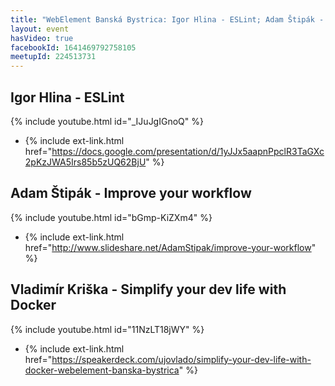 ```yaml
---
title: "WebElement Banská Bystrica: Igor Hlina - ESLint; Adam Štipák - Improve your workflow; Vladimír Kriška - Simplify your dev life with Docker"
layout: event
hasVideo: true
facebookId: 1641469792758105
meetupId: 224513731
---
```


## Igor Hlina - ESLint

{% include youtube.html id="_IJuJgIGnoQ" %}

- {% include ext-link.html href="https://docs.google.com/presentation/d/1yJJx5aapnPpclR3TaGXc2pKzJWA5Irs85b5zUQ62BjU" %}

## Adam Štipák - Improve your workflow

{% include youtube.html id="bGmp-KiZXm4" %}

- {% include ext-link.html href="http://www.slideshare.net/AdamStipak/improve-your-workflow" %}

## Vladimír Kriška - Simplify your dev life with Docker

{% include youtube.html id="11NzLT18jWY" %}

- {% include ext-link.html href="https://speakerdeck.com/ujovlado/simplify-your-dev-life-with-docker-webelement-banska-bystrica" %}